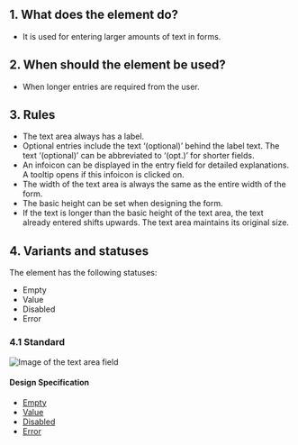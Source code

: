 ## 1. What does the element do?
*   It is used for entering larger amounts of text in forms.

## 2. When should the element be used?
*   When longer entries are required from the user.

## 3. Rules
*   The text area always has a label.
*   Optional entries include the text ‘(optional)’ behind the label text. The text ‘(optional)’ can be abbreviated to ‘(opt.)’ for shorter fields.
*   An infoicon can be displayed in the entry field for detailed explanations. A tooltip opens if this infoicon is clicked on.
*   The width of the text area is always the same as the entire width of the form.
*   The basic height can be set when designing the form.
*   If the text is longer than the basic height of the text area, the text already entered shifts upwards. The text area maintains its original size.

## 4. Variants and statuses
The element has the following statuses: 
*   Empty
*   Value
*   Disabled
*   Error

### 4.1 Standard
![Image of the text area field](https://raw.githubusercontent.com/sbb-design-systems/design-system-mobile-documentation/master/documentation/elements/textarea/images/ME15_Default.png 'class: image')

#### Design Specification
*   [Empty](https://sbb.invisionapp.com/d/main#/console/14051805/313166990/inspect)
*   [Value](https://sbb.invisionapp.com/d/main#/console/14051805/313166992/inspect)
*   [Disabled](https://sbb.invisionapp.com/d/main#/console/14051805/313166989/inspect)
*   [Error](https://sbb.invisionapp.com/d/main#/console/14051805/313166991/inspect)